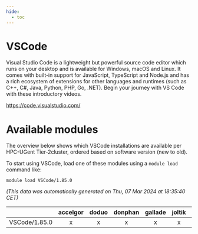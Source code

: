 ```yaml
---
hide:
  - toc
---
```


VSCode
======


Visual Studio Code is a lightweight but powerful source code editor     which runs on your desktop and is available for Windows, macOS and     Linux. It comes with built-in support for JavaScript, TypeScript and     Node.js and has a rich ecosystem of extensions for other languages     and runtimes (such as C++, C#, Java, Python, PHP, Go, .NET). Begin     your journey with VS Code with these introductory videos.

https://code.visualstudio.com/
# Available modules


The overview below shows which VSCode installations are available per HPC-UGent Tier-2cluster, ordered based on software version (new to old).

To start using VSCode, load one of these modules using a `module load` command like:

```shell
module load VSCode/1.85.0
```

*(This data was automatically generated on Thu, 07 Mar 2024 at 18:35:40 CET)*  

| |accelgor|doduo|donphan|gallade|joltik|skitty|
| :---: | :---: | :---: | :---: | :---: | :---: | :---: |
|VSCode/1.85.0|x|x|x|x|x|x|
